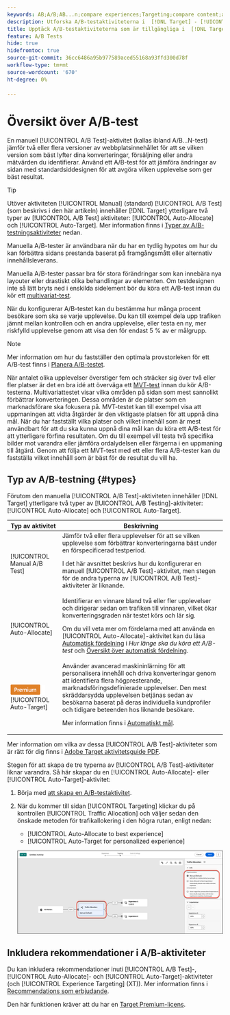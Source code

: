 ```yaml
---
keywords: AB;A/B;AB...n;compare experiences;Targeting;compare content;auto-target;auto-assign
description: Utforska A/B-testaktiviteterna i  [!DNL Target] - [!UICONTROL Manual], [!UICONTROL Auto-Allocate] och [!UICONTROL Auto-Target].
title: Upptäck A/B-testaktiviteterna som är tillgängliga i  [!DNL Target].
feature: A/B Tests
hide: true
hidefromtoc: true
source-git-commit: 36cc6486a95b977589aced55168a93ffd300d78f
workflow-type: tm+mt
source-wordcount: '670'
ht-degree: 0%

---
```


# Översikt över A/B-test

En manuell [!UICONTROL A/B Test]-aktivitet (kallas ibland A/B...N-test) jämför två eller flera versioner av webbplatsinnehållet för att se vilken version som bäst lyfter dina konverteringar, försäljning eller andra mätvärden du identifierar. Använd ett A/B-test för att jämföra ändringar av sidan med standardsiddesignen för att avgöra vilken upplevelse som ger bäst resultat.

>[!TIP]
>
>Utöver aktiviteten [!UICONTROL Manual] (standard) [!UICONTROL A/B Test] (som beskrivs i den här artikeln) innehåller [!DNL Target] ytterligare två typer av [!UICONTROL A/B Test] aktiviteter: [!UICONTROL Auto-Allocate] och [!UICONTROL Auto-Target]. Mer information finns i [Typer av A/B-testningsaktiviteter](#types) nedan.

Manuella A/B-tester är användbara när du har en tydlig hypotes om hur du kan förbättra sidans prestanda baserat på framgångsmått eller alternativ innehållsleverans.

Manuella A/B-tester passar bra för stora förändringar som kan innebära nya layouter eller drastiskt olika behandlingar av elementen. Om testdesignen inte så lätt bryts ned i enskilda sidelement bör du köra ett A/B-test innan du kör ett [multivariat-test](/help/main/c-activities/c-multivariate-testing/multivariate-testing.md).

När du konfigurerar A/B-testet kan du bestämma hur många procent besökare som ska se varje upplevelse. Du kan till exempel dela upp trafiken jämnt mellan kontrollen och en andra upplevelse, eller testa en ny, mer riskfylld upplevelse genom att visa den för endast 5 % av er målgrupp.

>[!NOTE]
>
>Mer information om hur du fastställer den optimala provstorleken för ett A/B-test finns i [Planera A/B-testet](/help/main/c-activities/t-test-ab/sample-size-determination.md).

När antalet olika upplevelser överstiger fem och sträcker sig över två eller fler platser är det en bra idé att överväga ett [MVT-test](/help/main/c-activities/c-multivariate-testing/multivariate-testing.md) innan du kör A/B-testerna. Multivariattestet visar vilka områden på sidan som mest sannolikt förbättrar konverteringen. Dessa områden är de platser som en marknadsförare ska fokusera på. MVT-testet kan till exempel visa att uppmaningen att vidta åtgärder är den viktigaste platsen för att uppnå dina mål. När du har fastställt vilka platser och vilket innehåll som är mest användbart för att du ska kunna uppnå dina mål kan du köra ett A/B-test för att ytterligare förfina resultaten. Om du till exempel vill testa två specifika bilder mot varandra eller jämföra ordalydelsen eller färgerna i en uppmaning till åtgärd. Genom att följa ett MVT-test med ett eller flera A/B-tester kan du fastställa vilket innehåll som är bäst för de resultat du vill ha.

## Typ av A/B-testning {#types}

Förutom den manuella [!UICONTROL A/B Test]-aktiviteten innehåller [!DNL Target] ytterligare två typer av [!UICONTROL A/B Testing]-aktiviteter: [!UICONTROL Auto-Allocate] och [!UICONTROL Auto-Target].

| Typ av aktivitet | Beskrivning |
| --- | --- |
| [!UICONTROL Manual A/B Test] | Jämför två eller flera upplevelser för att se vilken upplevelse som förbättrar konverteringarna bäst under en förspecificerad testperiod.<P>I det här avsnittet beskrivs hur du konfigurerar en manuell [!UICONTROL A/B Test]-aktivitet, men stegen för de andra typerna av [!UICONTROL A/B Test]-aktiviteter är liknande. |
| [!UICONTROL Auto-Allocate] | Identifierar en vinnare bland två eller fler upplevelser och dirigerar sedan om trafiken till vinnaren, vilket ökar konverteringsgraden när testet körs och lär sig.<P>Om du vill veta mer om fördelarna med att använda en [!UICONTROL Auto-Allocate]-aktivitet kan du läsa [Automatisk fördelning](/help/main/c-activities/t-test-ab/sample-size-determination.md#auto-allocate) i *Hur länge ska du köra ett A/B-test* och [Översikt över automatisk fördelning](/help/main/c-activities/automated-traffic-allocation/automated-traffic-allocation.md). |
| ![Premium-märke](/help/main/assets/premium.png) [!UICONTROL Auto-Target] | Använder avancerad maskininlärning för att personalisera innehåll och driva konverteringar genom att identifiera flera högpresterande, marknadsföringsdefinierade upplevelser. Den mest skräddarsydda upplevelsen betjänas sedan av besökarna baserat på deras individuella kundprofiler och tidigare beteenden hos liknande besökare.<P>Mer information finns i [Automatiskt mål](/help/main/c-activities/auto-target/auto-target-to-optimize.md). |

Mer information om vilka av dessa [!UICONTROL A/B Test]-aktiviteter som är rätt för dig finns i [Adobe Target aktivitetsguide PDF](/help/main/c-activities/target-activities-guide.md).

Stegen för att skapa de tre typerna av [!UICONTROL A/B Test]-aktiviteter liknar varandra. Så här skapar du en [!UICONTROL Auto-Allocate]- eller [!UICONTROL Auto-Target]-aktivitet:

1. Börja med [att skapa en A/B-testaktivitet](/help/main/c-activities/t-test-ab/t-test-create-ab/test-create-ab.md).
1. När du kommer till sidan [!UICONTROL Targeting] klickar du på kontrollen [!UICONTROL Traffic Allocation] och väljer sedan den önskade metoden för trafikallokering i den högra rutan, enligt nedan:

   * [!UICONTROL Auto-Allocate to best experience]
   * [!UICONTROL Auto-Target for personalized experience]

   ![Inställningar för trafikallokeringsmetod](/help/main/c-activities/t-test-ab/t-test-create-ab/assets/traffic-allocation-method-new.png)

## Inkludera rekommendationer i A/B-aktiviteter

Du kan inkludera rekommendationer inuti [!UICONTROL A/B Test]-, [!UICONTROL Auto-Allocate]- och [!UICONTROL Auto-Target]-aktiviteter (och [!UICONTROL Experience Targeting] (XT)). Mer information finns i [Recommendations som erbjudande](/help/main/c-recommendations/recommendations-as-an-offer.md).

Den här funktionen kräver att du har en [Target Premium-licens](/help/main/c-intro/intro.md#premium).